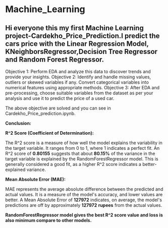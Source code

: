 # Machine_Learning
## Hi everyone this my first Machine Learning project-Cardekho_Price_Prediction.I predict the cars price with the Linear Regression Model, KNeighborsRegressor,Decision Tree Regressor and Random Forest Regressor.

Objective 1: Perform EDA and analyze this data to discover trends and provide your insights.
Objective 2: Identify and handle missing values, outliers or skewed variables if any. Convert categorical variables into numerical features using appropriate methods. 
Objective 3: After EDA and pre-processing, choose suitable variables from the dataset as per your analysis and use it to predict the price of a used car.

The above objective are solved and you can see in Cardekho_Price_prediction.ipynb.

**Conclusion:**

**R^2 Score (Coefficient of Determination):**

The R^2 score is a measure of how well the model explains the variability in the target variable. It ranges from 0 to 1, where 1 indicates a perfect fit.
An R^2 score of **0.80155** suggests that about **80.15%** of the variance in the target variable is explained by the RandomForestRegressor model. This is generally considered a good fit, as a higher R^2 score indicates a better-explained variance.

**Mean Absolute Error (MAE):**

MAE represents the average absolute difference between the predicted and actual values. It is a measure of the model's accuracy, and lower values are better.
A Mean Absolute Error of **127972** indicates, on average, the model's predictions are off by approximately **127972** **rupees** from the actual values.


**RandomForestRegressor model gives the best R^2 score value and loss is also minimum compare to other models.**
